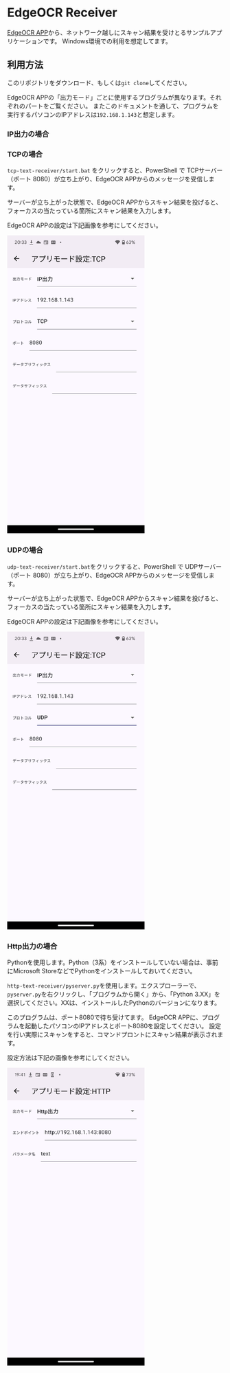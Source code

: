 # EdgeOCR Receiver

[EdgeOCR APP](https://edge-ocr.com/app)から、ネットワーク越しにスキャン結果を受けとるサンプルアプリケーションです。
Windows環境での利用を想定してます。

## 利用方法

このリポジトリをダウンロード、もしくは`git clone`してください。

EdgeOCR APPの「出力モード」ごとに使用するプログラムが異なります。それぞれのパートをご覧ください。
またこのドキュメントを通して、プログラムを実行するパソコンのIPアドレスは`192.168.1.143`と想定します。

### IP出力の場合

### TCPの場合
`tcp-text-receiver/start.bat` をクリックすると、PowerShell で TCPサーバー（ポート 8080）が立ち上がり、EdgeOCR APPからのメッセージを受信します。

サーバーが立ち上がった状態で、EdgeOCR APPからスキャン結果を投げると、フォーカスの当たっている箇所にスキャン結果を入力します。

EdgeOCR APPの設定は下記画像を参考にしてください。

<img src="images/tcp.png" width="320px">

### UDPの場合

`udp-text-receiver/start.bat`をクリックすると、PowerShell で UDPサーバー（ポート 8080）が立ち上がり、EdgeOCR APPからのメッセージを受信します。

サーバーが立ち上がった状態で、EdgeOCR APPからスキャン結果を投げると、フォーカスの当たっている箇所にスキャン結果を入力します。

EdgeOCR APPの設定は下記画像を参考にしてください。

<img src="images/udp.png" width="320px">

### Http出力の場合
Pythonを使用します。Python（3系）をインストールしていない場合は、事前にMicrosoft StoreなどでPythonをインストールしておいてください。

`http-text-receiver/pyserver.py`を使用します。エクスプローラーで、`pyserver.py`を右クリックし、「プログラムから開く」から、「Python 3.XX」を選択してください。XXは、インストールしたPythonのバージョンになります。

このプログラムは、ポート8080で待ち受けてます。
EdgeOCR APPに、プログラムを起動したパソコンのIPアドレスとポート8080を設定してください。
設定を行い実際にスキャンをすると、コマンドプロントにスキャン結果が表示されます。

設定方法は下記の画像を参考にしてください。

<img src="images/http.png" width="320px">





